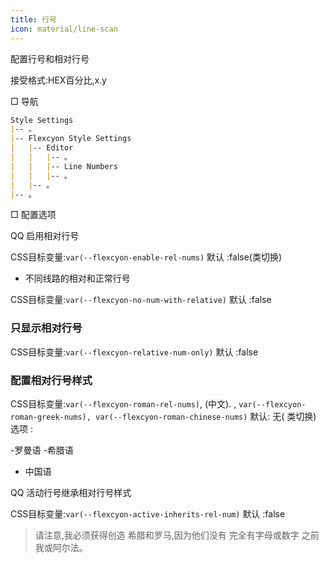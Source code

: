 ```yaml
---
title: 行号
icon: material/line-scan
---
```


配置行号和相对行号

接受格式:HEX百分比,x.y

□ 导航

```md
Style Settings
|-- 。
|-- Flexcyon Style Settings
|   |-- Editor
|   |   |-- 。
|   |   |-- Line Numbers
|   |   |-- 。
|   |-- 。
|-- 。
```

□ 配置选项

QQ 启用相对行号

CSS目标变量:`var(--flexcyon-enable-rel-nums)`
默认 :false(类切换)

* 不同线路的相对和正常行号

CSS目标变量:`var(--flexcyon-no-num-with-relative)`
默认 :false

### 只显示相对行号

CSS目标变量:`var(--flexcyon-relative-num-only)`
默认 :false

### 配置相对行号样式

CSS目标变量:`var(--flexcyon-roman-rel-nums)`, (中文).
,
`var(--flexcyon-roman-greek-nums), var(--flexcyon-roman-chinese-nums)`
默认: 无( 类切换)
选项 :

-罗曼语
-希腊语
- 中国语

QQ 活动行号继承相对行号样式

CSS目标变量:`var(--flexcyon-active-inherits-rel-num)`
默认 :false
> 请注意,我必须获得创造 希腊和罗马,因为他们没有
> 完全有字母或数字 之前我或阿尔法。
